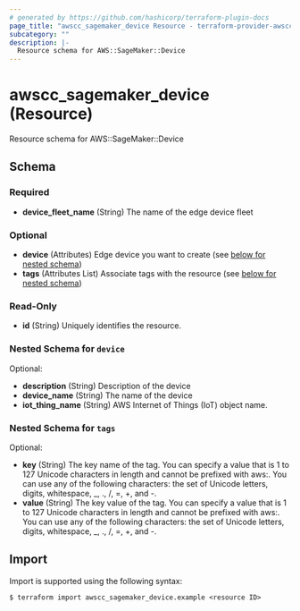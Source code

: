 ```yaml
---
# generated by https://github.com/hashicorp/terraform-plugin-docs
page_title: "awscc_sagemaker_device Resource - terraform-provider-awscc"
subcategory: ""
description: |-
  Resource schema for AWS::SageMaker::Device
---
```


# awscc_sagemaker_device (Resource)

Resource schema for AWS::SageMaker::Device



<!-- schema generated by tfplugindocs -->
## Schema

### Required

- **device_fleet_name** (String) The name of the edge device fleet

### Optional

- **device** (Attributes) Edge device you want to create (see [below for nested schema](#nestedatt--device))
- **tags** (Attributes List) Associate tags with the resource (see [below for nested schema](#nestedatt--tags))

### Read-Only

- **id** (String) Uniquely identifies the resource.

<a id="nestedatt--device"></a>
### Nested Schema for `device`

Optional:

- **description** (String) Description of the device
- **device_name** (String) The name of the device
- **iot_thing_name** (String) AWS Internet of Things (IoT) object name.


<a id="nestedatt--tags"></a>
### Nested Schema for `tags`

Optional:

- **key** (String) The key name of the tag. You can specify a value that is 1 to 127 Unicode characters in length and cannot be prefixed with aws:. You can use any of the following characters: the set of Unicode letters, digits, whitespace, _, ., /, =, +, and -.
- **value** (String) The key value of the tag. You can specify a value that is 1 to 127 Unicode characters in length and cannot be prefixed with aws:. You can use any of the following characters: the set of Unicode letters, digits, whitespace, _, ., /, =, +, and -.

## Import

Import is supported using the following syntax:

```shell
$ terraform import awscc_sagemaker_device.example <resource ID>
```
